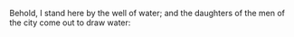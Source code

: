 Behold, I stand here by the well of water; and the daughters of the men of the city come out to draw water:
